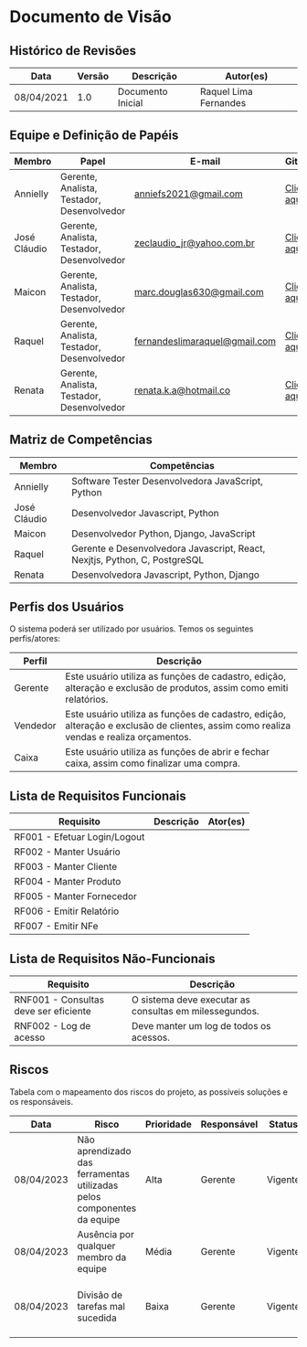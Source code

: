 # Documento de Visão

## Histórico de Revisões 

| Data       | Versão | Descrição                                   | Autor(es)                |
| ---------- | ------ | ------------------------------------------- | ------------------------ |
| 08/04/2021 | 1.0    | Documento Inicial                           | Raquel Lima Fernandes    |

## Equipe e Definição de Papéis

| Membro       | Papel                                      | E-mail                       | GitHub                                           |
| ------------ | ------------------------------------------ | ---------------------------- | ------------------------------------------------ |
| Annielly     | Gerente, Analista, Testador, Desenvolvedor | anniefs2021@gmail.com        |[Clique aqui](https://github.com/Anniellyfs)      |
| José Cláudio | Gerente, Analista, Testador, Desenvolvedor | zeclaudio_jr@yahoo.com.br    |[Clique aqui](https://github.com/ZeClaudio-Jr)    |
| Maicon       | Gerente, Analista, Testador, Desenvolvedor | marc.douglas630@gmail.com    |[Clique aqui](https://github.com/wanessabezerra)  |
| Raquel       | Gerente, Analista, Testador, Desenvolvedor | fernandeslimaraquel@gmail.com|[Clique aqui](https://github.com/fernandesraquel) |
| Renata       | Gerente, Analista, Testador, Desenvolvedor | renata.k.a@hotmail.co        |[Clique aqui](https://github.com/renatak12)       |

## Matriz de Competências

| Membro       | Competências                                                                                                      |
| ------------ | ----------------------------------------------------------------------------------------------------------------- |
| Annielly     | Software Tester Desenvolvedora JavaScript, Python                                                                 |
| José Cláudio | Desenvolvedor Javascript, Python                                                                                  |
| Maicon       | Desenvolvedor Python, Django, JavaScript                                                                          |
| Raquel       | Gerente e Desenvolvedora Javascript, React, Nexjtjs, Python, C, PostgreSQL                                        |  
| Renata       | Desenvolvedora Javascript, Python, Django                                                                         |

## Perfis dos Usuários

O sistema poderá ser utilizado por usuários. Temos os seguintes perfis/atores:

| Perfil        | Descrição                                                                                                                                                      |
| ------------- | -------------------------------------------------------------------------------------------------------------------------------------------------------------- |
| Gerente       | Este usuário utiliza as funções de cadastro, edição, alteração e exclusão de produtos, assim como emiti relatórios.                                            |
| Vendedor      | Este usuário utiliza as funções de cadastro, edição, alteração e exclusão de clientes, assim como realiza vendas e realiza orçamentos.                         |
| Caixa         | Este usuário utiliza as funções de abrir e fechar caixa, assim como finalizar uma compra.                                                                      |

## Lista de Requisitos Funcionais

| Requisito                                         | Descrição                                                                   | Ator(es) |
| ------------------------------------------------- | --------------------------------------------------------------------------- | -------- |
| RF001 - Efetuar Login/Logout                      | |
| RF002 - Manter Usuário                            | |
| RF003 - Manter Cliente                            |  |
| RF004 - Manter Produto                            |  |
| RF005 - Manter Fornecedor                         |  |
| RF006 - Emitir Relatório                          |  |
| RF007 - Emitir NFe                                | |


## Lista de Requisitos Não-Funcionais

| Requisito                                    | Descrição                                                                                    |
| -------------------------------------------- | -------------------------------------------------------------------------------------------- |
| RNF001 - Consultas deve ser eficiente        | O sistema deve executar as consultas em milessegundos.                                       |
| RNF002 - Log de acesso                       | Deve manter um log de todos os acessos.                                                      |

## Riscos

Tabela com o mapeamento dos riscos do projeto, as possíveis soluções e os responsáveis.

| Data       | Risco                                                                  | Prioridade | Responsável | Status  | Providência/Solução                                            |
| ---------- | ---------------------------------------------------------------------- | ---------- | ----------- | ------- | -------------------------------------------------------------- |
| 08/04/2023 | Não aprendizado das ferramentas utilizadas pelos componentes da equipe | Alta       | Gerente     | Vigente | Reforçar estudos sobre as ferramentas.                         |
| 08/04/2023 | Ausência por qualquer membro da equipe                                 | Média      | Gerente     | Vigente | Planejar o cronograma tendo em base a agenda dos membros.      |
| 08/04/2023 | Divisão de tarefas mal sucedida                                        | Baixa      | Gerente     | Vigente | Acompanhar de perto o desenvolvimento de cada membro da equipe |

